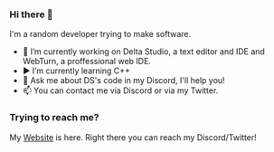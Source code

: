 ### Hi there 👋

I'm a random developer trying to make software.

- 📄 I’m currently working on Delta Studio, a text editor and IDE and WebTurn, a proffessional web IDE.
- ▶ I’m currently learning C++
- 💬 Ask me about DS's code in my Discord, I'll help you!
- 📫 You can contact me via Discord or via my Twitter.

### Trying to reach me?
My <a href="https://delta-studio.herokuapp.com">Website</a> is here. Right there you can reach my Discord/Twitter!
